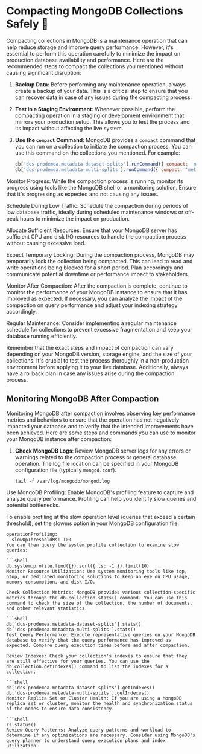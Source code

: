 # Compacting MongoDB Collections Safely 🐬

Compacting collections in MongoDB is a maintenance operation that can help reduce storage and improve query performance. However, it's essential to perform this operation carefully to minimize the impact on production database availability and performance. Here are the recommended steps to compact the collections you mentioned without causing significant disruption:

1. **Backup Data**: Before performing any maintenance operation, always create a backup of your data. This is a critical step to ensure that you can recover data in case of any issues during the compacting process.

2. **Test in a Staging Environment**: Whenever possible, perform the compacting operation in a staging or development environment that mirrors your production setup. This allows you to test the process and its impact without affecting the live system.

3. **Use the `compact` Command**: MongoDB provides a `compact` command that you can run on a collection to initiate the compaction process. You can use this command on the collections you mentioned. For example:

   ```javascript
   db['dcs-prodemea.metadata-dataset-splits'].runCommand({ compact: 'metadata-dataset-splits' })
   db['dcs-prodemea.metadata-multi-splits'].runCommand({ compact: 'metadata-multi-splits' })
Monitor Progress: While the compaction process is running, monitor its progress using tools like the MongoDB shell or a monitoring solution. Ensure that it's progressing as expected and not causing any issues.

Schedule During Low Traffic: Schedule the compaction during periods of low database traffic, ideally during scheduled maintenance windows or off-peak hours to minimize the impact on production.

Allocate Sufficient Resources: Ensure that your MongoDB server has sufficient CPU and disk I/O resources to handle the compaction process without causing excessive load.

Expect Temporary Locking: During the compaction process, MongoDB may temporarily lock the collection being compacted. This can lead to read and write operations being blocked for a short period. Plan accordingly and communicate potential downtime or performance impact to stakeholders.

Monitor After Compaction: After the compaction is complete, continue to monitor the performance of your MongoDB instance to ensure that it has improved as expected. If necessary, you can analyze the impact of the compaction on query performance and adjust your indexing strategy accordingly.

Regular Maintenance: Consider implementing a regular maintenance schedule for collections to prevent excessive fragmentation and keep your database running efficiently.

Remember that the exact steps and impact of compaction can vary depending on your MongoDB version, storage engine, and the size of your collections. It's crucial to test the process thoroughly in a non-production environment before applying it to your live database. Additionally, always have a rollback plan in case any issues arise during the compaction process.

## Monitoring MongoDB After Compaction

Monitoring MongoDB after compaction involves observing key performance metrics and behaviors to ensure that the operation has not negatively impacted your database and to verify that the intended improvements have been achieved. Here are some steps and commands you can use to monitor your MongoDB instance after compaction:

1. **Check MongoDB Logs**: Review MongoDB server logs for any errors or warnings related to the compaction process or general database operation. The log file location can be specified in your MongoDB configuration file (typically `mongod.conf`).

   ```shell
   tail -f /var/log/mongodb/mongod.log
Use MongoDB Profiling: Enable MongoDB's profiling feature to capture and analyze query performance. Profiling can help you identify slow queries and potential bottlenecks.

To enable profiling at the slow operation level (queries that exceed a certain threshold), set the slowms option in your MongoDB configuration file:

```shell
operationProfiling:
  slowOpThresholdMs: 100
You can then query the system.profile collection to examine slow queries:

```shell
db.system.profile.find({}).sort({ ts: -1 }).limit(10)
Monitor Resource Utilization: Use system monitoring tools like top, htop, or dedicated monitoring solutions to keep an eye on CPU usage, memory consumption, and disk I/O.

Check Collection Metrics: MongoDB provides various collection-specific metrics through the db.collection.stats() command. You can use this command to check the size of the collection, the number of documents, and other relevant statistics.

```shell
db['dcs-prodemea.metadata-dataset-splits'].stats()
db['dcs-prodemea.metadata-multi-splits'].stats()
Test Query Performance: Execute representative queries on your MongoDB database to verify that the query performance has improved as expected. Compare query execution times before and after compaction.

Review Indexes: Check your collection's indexes to ensure that they are still effective for your queries. You can use the db.collection.getIndexes() command to list the indexes for a collection.

```shell
db['dcs-prodemea.metadata-dataset-splits'].getIndexes()
db['dcs-prodemea.metadata-multi-splits'].getIndexes()
Monitor Replica Set or Cluster Health: If you are using a MongoDB replica set or cluster, monitor the health and synchronization status of the nodes to ensure data consistency.

```shell
rs.status()
Review Query Patterns: Analyze query patterns and workload to determine if any optimizations are necessary. Consider using MongoDB's query planner to understand query execution plans and index utilization.
